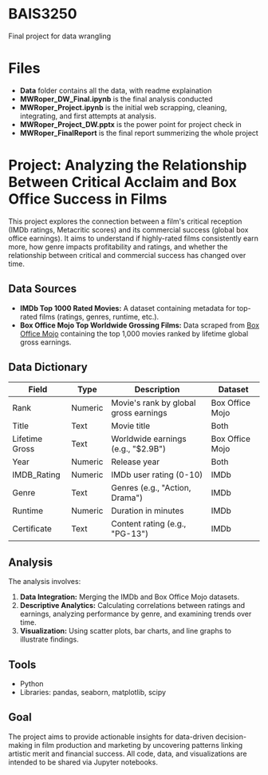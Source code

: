 # BAIS3250
Final project for data wrangling 

# Files
- **Data** folder contains all the data, with readme explaination
- **MWRoper_DW_Final.ipynb** is the final analysis conducted
- **MWRoper_Project.ipynb** is the initial web scrapping, cleaning, integrating, and first attempts at analysis.
- **MWRoper_Project_DW.pptx** is the power point for project check in
- **MWRoper_FinalReport** is the final report summerizing the whole project

# Project: Analyzing the Relationship Between Critical Acclaim and Box Office Success in Films

This project explores the connection between a film's critical reception (IMDb ratings, Metacritic scores) and its commercial success (global box office earnings). It aims to understand if highly-rated films consistently earn more, how genre impacts profitability and ratings, and whether the relationship between critical and commercial success has changed over time.

## Data Sources

* **IMDb Top 1000 Rated Movies:** A dataset containing metadata for top-rated films (ratings, genres, runtime, etc.).
* **Box Office Mojo Top Worldwide Grossing Films:** Data scraped from [Box Office Mojo](https://www.boxofficemojo.com/) containing the top 1,000 movies ranked by lifetime global gross earnings.

## Data Dictionary

| Field          | Type    | Description                             | Dataset         |
|----------------|---------|-----------------------------------------|-----------------|
| Rank           | Numeric | Movie's rank by global gross earnings | Box Office Mojo |
| Title          | Text    | Movie title                             | Both            |
| Lifetime Gross | Text    | Worldwide earnings (e.g., "$2.9B")    | Box Office Mojo |
| Year           | Numeric | Release year                            | Both            |
| IMDB_Rating    | Numeric | IMDb user rating (0-10)                 | IMDb            |
| Genre          | Text    | Genres (e.g., "Action, Drama")          | IMDb            |
| Runtime        | Numeric | Duration in minutes                     | IMDb            |
| Certificate    | Text    | Content rating (e.g., "PG-13")          | IMDb            |

## Analysis

The analysis involves:

1.  **Data Integration:** Merging the IMDb and Box Office Mojo datasets.
2.  **Descriptive Analytics:** Calculating correlations between ratings and earnings, analyzing performance by genre, and examining trends over time.
3.  **Visualization:** Using scatter plots, bar charts, and line graphs to illustrate findings.

## Tools

* Python
* Libraries: pandas, seaborn, matplotlib, scipy

## Goal

The project aims to provide actionable insights for data-driven decision-making in film production and marketing by uncovering patterns linking artistic merit and financial success. All code, data, and visualizations are intended to be shared via Jupyter notebooks.

